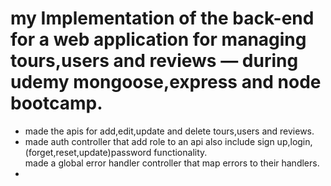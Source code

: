 # my Implementation of the back-end for a web application for managing tours,users and reviews  — during udemy mongoose,express and node bootcamp.

<ul>
  <li>made the apis for add,edit,update and delete tours,users and reviews.</li>
  <li>made auth controller that add role to an api also include sign up,login,(forget,reset,update)password functionality.
</li>
  </li>made a global error handler controller that map errors to their handlers.<li>
</ul>
